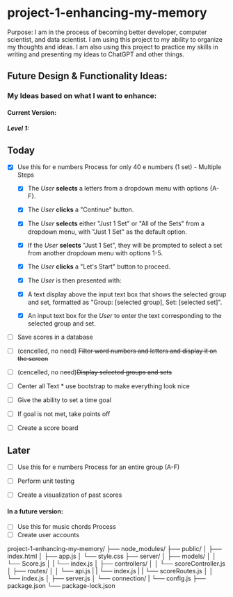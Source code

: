 # project-1-enhancing-my-memory

Purpose: I am in the process of becoming better developer, computer scientist, and data scientist. I am using this project to my ability to organize my thoughts and ideas. I am also using this project to practice my skills in writing and presenting my ideas to ChatGPT and other things.


## Future Design & Functionality Ideas:
 

### My Ideas based on what I want to enhance:

#### Current Version:





##### Level 1:

## Today
* [X] Use this for e numbers Process for only 40 e numbers (1 set) - Multiple Steps

    - [X] The *User* **selects** a letters from a dropdown menu with options {A-F}.
    - [X] The *User* **clicks** a "Continue" button.
    - [X] The *User* **selects** either "Just 1 Set" or "All of the Sets" from a dropdown menu, with "Just 1 Set" as the default option.
    - [X] If the *User* **selects** "Just 1 Set", they will be prompted to select a set from another dropdown menu with options 1-5.
    - [X] The *User* **clicks** a "Let's Start" button to proceed.
    - [X] The *User* is then presented with:
    - [X] A text display above the input text box that shows the selected group and set, formatted as "Group: [selected group], Set: [selected set]".
    - [X] An input text box for the *User* to enter the text corresponding to the selected group and set.



* [ ] Save scores in a database
* [ ] (cencelled, no need) ~~Filter word numbers and letters and display it on the screen~~ 
* [ ] (cencelled, no need)~~Display selected groups and sets~~
* [ ] Center all Text * use bootstrap to make everything look nice
* [ ] Give the ability to set a time goal
* [ ] If goal is not met, take points off
* [ ] Create a score board


## Later
* [ ] Use this for e numbers Process for an entire group (A-F)

* [ ] Perform unit testing
* [ ] Create a visualization of past scores

 #### In a future version:
* [ ] Use this for music chords  Process
* [ ] Create user accounts

project-1-enhancing-my-memory/
├── node_modules/
├── public/
│   ├── index.html
│   ├── app.js 
│   └── style.css 
├── server/
│   ├── models/
│   │   └── Score.js
│   |   └── index.js
│   ├── controllers/
│   │   └── scoreController.js
│   ├── routes/
│   │   └── api.js
|   |        └── index.js
|   |        └── scoreRoutes.js
│   │   └── index.js
│   ├── server.js
│   └── connection/
|            └── config.js
├── package.json
└── package-lock.json
